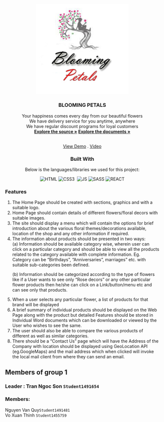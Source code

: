 <a  name="readme-top"></a>
  
<!-- GRACIOUS GARMENTS -->

<br  />

<div  align="center">


<img  src="./src/Data/Logo/logo.png"  alt="Logo"  width="300px"  height="auto">

</a>

  

<h3  align="center">BLOOMING PETALS</h3>
  Your happiness comes every day from our beautiful flowers
  <br  />
  We have delivery service for you anytime, anywhere
  <br  />
  We have regular discount programs for loyal customers
  <br  />
  <a  href=": https://github.com/tnson16/nhom1"><strong>Explore the source »</strong></a>
  <a  href="https://github.com/tnson16/nhom1/tree/e2f647ee174f3e366aaabd15cd5f1815b4e19701/documents" target="_blank"><strong>Explore the documents »</strong></a>

  <br  /><a  href="https://nhom1-sigma.vercel.app/" target="_blank">View Demo</a>  . <a  href="https://youtu.be/OEdZ5sy2xXc?si=un3MHgXq4x5WNMIv" target="_blank">Video</a>


  ### Built With
  Below is the languages/libraries we used for this project:


  
  

![HTML]&nbsp;![CSS3] &nbsp;![JS]&nbsp;![SASS]&nbsp;![REACT]
<div  align="left">



  
### Features </br>
<ol>
<li>
The Home Page should be created with sections, graphics and with a suitable logo.</br>
</li>
<li>
Home Page should contain details of different flowers/floral decors with suitable images.  </br>
</li>
<li>
The site should display a menu which will contain the options for brief introduction about the various floral themes/decorations available, location of the shop and any other information if required.</br>
</li>
<li>
The information about products should be presented in two ways:
</br>
(a) Information should be available category wise, wherein user can click on a particular category and should be able to view all the products related to the category available with complete information. Eg. Category can be “Birthdays”, “Anniversaries”, marriages” etc. with suitable sub-categories been defined.

(b) Information should be categorized according to the type of flowers like if a User wants to see only “Rose decors” or any other particular flower products then he/she can click on a Link/button/menu etc and can see only that products.
</br>
</li>
<li>
When a user selects any particular flower, a list of products for that brand will be displayed</br>
</li>
<li>
A brief summary of individual products should be displayed on the Web Page along with the product but detailed Features should be stored in Individual Word documents which can be downloaded or viewed by the User who wishes to see the same.</br>
</li>
<li>
The user should also be able to compare the various products of different as well as similar categories.</br>
</li>
<li>
There should be a “Contact Us” page which will have the Address of the Company with location should be displayed using GeoLocation API (eg.GoogleMaps) and the mail address which when clicked will invoke the local mail client from where they can send an email.</br>
</ol>

 ## Members of group 1
 ### Leader : Tran Ngoc Son `Student1491654`
### Members:
Nguyen Van Quy`Student1491481` </br>
Vo Xuan Thinh `Student1455759` </br>


















[HTML]:https://img.shields.io/badge/HTML5-E34F26?style=for-the-badge&logo=html5&logoColor=white
[CSS3]:https://img.shields.io/badge/CSS3-1572B6?style=for-the-badge&logo=css3&logoColor=white
[JS]:https://img.shields.io/badge/JavaScript-F7DF1E?style=for-the-badge&logo=javascript&logoColor=black
[SASS]:https://img.shields.io/badge/Sass-CC6699?style=for-the-badge&logo=sass&logoColor=white
[REACT]:https://img.shields.io/badge/React-20232A?style=for-the-badge&logo=react&logoColor=61DAFBgit 